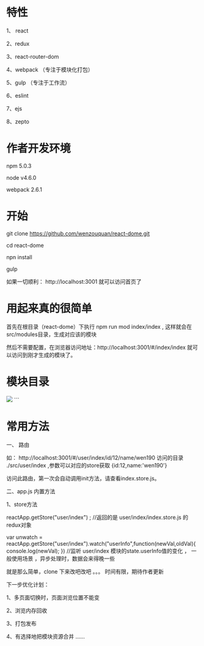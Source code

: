 # 特性
1、 react 

2、redux 

3、react-router-dom  

4、webpack （专注于模块化打包）

5、gulp （专注于工作流）

6、eslint

7、ejs

8、zepto


# 作者开发环境
npm 5.0.3

node v4.6.0

webpack 2.6.1


# 开始
git clone https://github.com/wenzouquan/react-dome.git

cd react-dome

npn install

gulp


如果一切顺利： http://localhost:3001 就可以访问首页了


# 用起来真的很简单
首先在根目录（react-dome）下执行 npm run mod index/index , 这样就会在 src/modules目录，生成对应该的模块

然后不需要配置，在浏览器访问地址：http://localhost:3001/#/index/index 就可以访问到刚才生成的模块了。


# 模块目录

<img src="https://static.oschina.net/uploads/space/2017/0628/222955_oHIk_1160364.png" >
```

# 常用方法

一、 路由 

如： http://localhost:3001/#/user/index/id/12/name/wen190  访问的目录 ./src/user/index ,参数可以对应的store获取 {id:12,name:'wen190'} 

访问此路由，第一次会自动调用init方法，请查看index.store.js。

二、app.js 内置方法

1、store方法

reactApp.getStore("user/index") ; //返回的是 user/index/index.store.js 的redux对象

var unwatch = reactApp.getStore("user/index").watch("userInfo",function(newVal,oldVal){
	console.log(newVal);
}) //监听 user/index 模块的state.userInfo值的变化  ， 一般使用场景 ，异步处理时，数据会来得晚一些



就是那么简单，clone 下来改吧改吧 。。。 时间有限，期待作者更新

下一步优化计划：

1、多页面切换时，页面浏览位置不能变

2、浏览内存回收

3、打包发布

4、有选择地把模块资源合并
......












